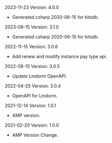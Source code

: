 2023-11-23 Version: 4.0.0
- Generated csharp 2020-06-15 for hitsdb.

2023-08-15 Version: 3.1.0
- Generated csharp 2020-06-15 for hitsdb.

2022-11-15 Version: 3.0.6
- Add renew and modify instance pay type api.

2022-08-15 Version: 3.0.5
- Update Lindorm OpenAPI.

2022-04-25 Version: 3.0.4
- OpenAPI for Lindorm.

2021-12-14 Version: 1.0.1
- AMP version.

2021-02-20 Version: 1.0.0
- AMP Version Change.


